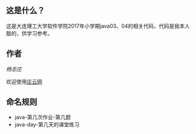 ## 这是什么？

这是大连理工大学软件学院2017年小学期java03、04的相关代码，代码是我本人敲的，供学习参考。

## 作者

*杨志庄*  

欢迎使用[庄云网](https://zhuangcloud.cn/)

## 命名规则

* java-第几次作业-第几题
* java-day-第几天的课堂练习
